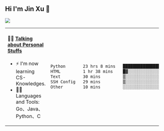
## Hi I'm Jin Xu 👋
![](https://komarev.com/ghpvc/?username=jiayouxujin&color=brightgreen&label=PROFILE+VIEWS)



<table align="center">
<tr>
<td valign="top" width="60%">

#### 🏋️‍♀️ <a href="https://github.com/jiayouxujin" target="_blank">Talking about Personal Stuffs</a>
<!-- recent_releases starts -->

- ⚡  I'm now learning CS-Knowledges.  
- 🏊‍♂️ Languages and Tools: Go、Java、Python、C
<!-- recent_releases ends -->
</td>
<td>
 
<!--START_SECTION:waka-->

```txt
Python       23 hrs 8 mins   ██████████████████████▒░░   88.95 %
HTML         1 hr 38 mins    █▓░░░░░░░░░░░░░░░░░░░░░░░   06.30 %
Text         30 mins         ▒░░░░░░░░░░░░░░░░░░░░░░░░   01.93 %
SSH Config   29 mins         ▒░░░░░░░░░░░░░░░░░░░░░░░░   01.88 %
Other        10 mins         ░░░░░░░░░░░░░░░░░░░░░░░░░   00.64 %
```

<!--END_SECTION:waka-->
 
</td>
</tr>
</table>





